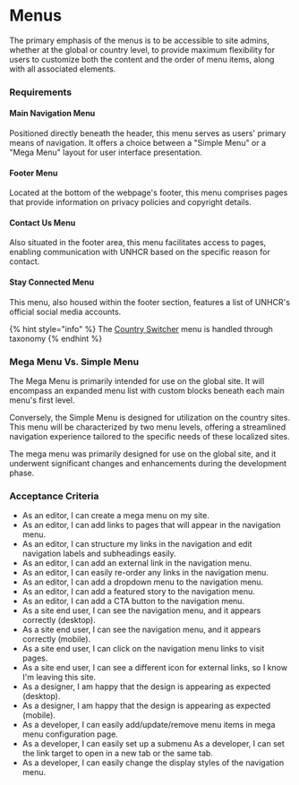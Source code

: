 # Menus

The primary emphasis of the menus is to be accessible to site admins, whether at the global or country level, to provide maximum flexibility for users to customize both the content and the order of menu items, along with all associated elements.

### Requirements

#### Main Navigation Menu

Positioned directly beneath the header, this menu serves as users' primary means of navigation. It offers a choice between a "Simple Menu" or a "Mega Menu" layout for user interface presentation.

#### Footer Menu

Located at the bottom of the webpage's footer, this menu comprises pages that provide information on privacy policies and copyright details.

#### Contact Us Menu

Also situated in the footer area, this menu facilitates access to pages, enabling communication with UNHCR based on the specific reason for contact.

#### Stay Connected Menu

This menu, also housed within the footer section, features a list of UNHCR's official social media accounts.

{% hint style="info" %}
The [Country Switcher](../other-functionalities/country-switcher.md) menu is handled through taxonomy
{% endhint %}

### Mega Menu Vs. Simple Menu

The Mega Menu is primarily intended for use on the global site. It will encompass an expanded menu list with custom blocks beneath each main menu's first level.

Conversely, the Simple Menu is designed for utilization on the country sites. This menu will be characterized by two menu levels, offering a streamlined navigation experience tailored to the specific needs of these localized sites.

The mega menu was primarily designed for use on the global site, and it underwent significant changes and enhancements during the development phase.

### Acceptance Criteria

* As an editor, I can create a mega menu on my site.
* As an editor, I can add links to pages that will appear in the navigation menu.
* As an editor, I can structure my links in the navigation and edit navigation labels and subheadings easily.
* As an editor, I can add an external link in the navigation menu.
* As an editor, I can easily re-order any links in the navigation menu.
* As an editor, I can add a dropdown menu to the navigation menu.
* As an editor, I can add a featured story to the navigation menu.
* As an editor, I can add a CTA button to the navigation menu.
* As a site end user, I can see the navigation menu, and it appears correctly (desktop).
* As a site end user, I can see the navigation menu, and it appears correctly (mobile).
* As a site end user, I can click on the navigation menu links to visit pages.
* As a site end user, I can see a different icon for external links, so I know I'm leaving this site.
* As a designer, I am happy that the design is appearing as expected (desktop).
* As a designer, I am happy that the design is appearing as expected (mobile).
* As a developer, I can easily add/update/remove menu items in mega menu configuration page.
* As a developer, I can easily set up a submenu As a developer, I can set the link target to open in a new tab or the same tab.
* As a developer, I can easily change the display styles of the navigation menu.
